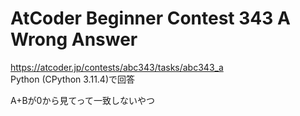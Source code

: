# AtCoder Beginner Contest 343 A Wrong Answer  
https://atcoder.jp/contests/abc343/tasks/abc343_a  
Python (CPython 3.11.4)で回答  

A+Bが0から見てって一致しないやつ

